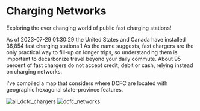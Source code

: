 # Charging Networks
Exploring the ever changing world of public fast charging stations!

As of 2023-07-29 01:30:29 the United States and Canada have installed 36,854 fast charging stations.1 As the name suggests, fast chargers are the only practical way to fill-up on longer trips, so understanding them is important to decarbonize travel beyond your daily commute. About 95 percent of fast chargers do not accept credit, debit or cash, relying instead on charging networks.

I've compiled a map that considers where DCFC are located with geographic hexagonal state-province features.

![all_dcfc_chargers](images/all_dcfc_networks.png)
![dcfc_networks](images/dcfc_networks.jpg)
